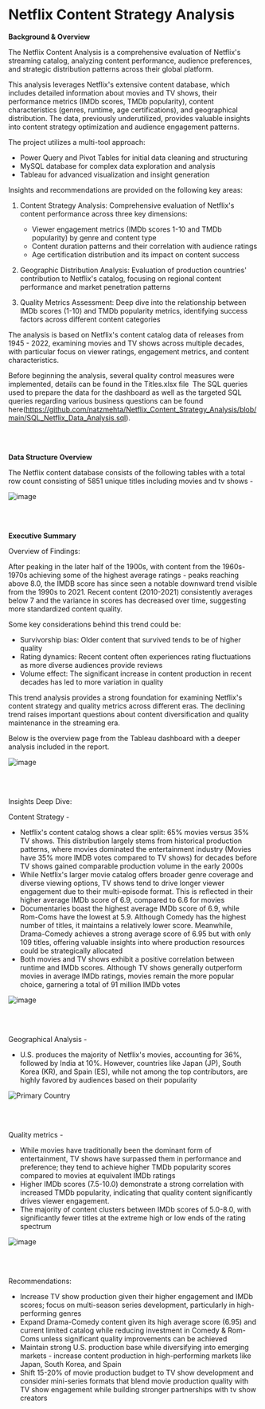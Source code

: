 # Netflix Content Strategy Analysis

**Background & Overview**

The Netflix Content Analysis is a comprehensive evaluation of Netflix's streaming catalog, analyzing content performance, audience preferences, and strategic distribution patterns across their global platform.

This analysis leverages Netflix's extensive content database, which includes detailed information about movies and TV shows, their performance metrics (IMDb scores, TMDb popularity), content characteristics (genres, runtime, age certifications), and geographical distribution. The data, previously underutilized, provides valuable insights into content strategy optimization and audience engagement patterns.

The project utilizes a multi-tool approach:
* Power Query and Pivot Tables for initial data cleaning and structuring
* MySQL database for complex data exploration and analysis
* Tableau for advanced visualization and insight generation

Insights and recommendations are provided on the following key areas:
1. Content Strategy Analysis: Comprehensive evaluation of Netflix's content performance across three key dimensions:
    * Viewer engagement metrics (IMDb scores 1-10 and TMDb popularity) by genre and content type
    * Content duration patterns and their correlation with audience ratings
    * Age certification distribution and its impact on content success

2. Geographic Distribution Analysis: Evaluation of production countries' contribution to Netflix's catalog, focusing on regional content performance and market penetration patterns

3. Quality Metrics Assessment: Deep dive into the relationship between IMDb scores (1-10) and TMDb popularity metrics, identifying success factors across different content categories

The analysis is based on Netflix's content catalog data of releases from 1945 - 2022, examining movies and TV shows across multiple decades, with particular focus on viewer ratings, engagement metrics, and content characteristics.

Before beginning the analysis, several quality control measures were implemented, details can be found in the Titles.xlsx file  The SQL queries used to prepare the data for the dashboard as well as the targeted SQL queries regarding various business questions can be found here(https://github.com/natzmehta/Netflix_Content_Strategy_Analysis/blob/main/SQL_Netflix_Data_Analysis.sql).


<br><br>

**Data Structure Overview**

The Netflix content database consists of the following tables with a total row count consisting of 5851 unique titles including movies and tv shows - 

![image](https://github.com/user-attachments/assets/0397ddc8-0494-4931-9db1-1235ba120ca6) 

<br><br>

**Executive Summary**

Overview of Findings:

After peaking in the later half of the 1900s, with content from the 1960s-1970s achieving some of the highest average ratings -  peaks reaching above 8.0, the IMDB score has since seen a notable downward trend visible from the 1990s to 2021. Recent content (2010-2021) consistently averages below 7 and the variance in scores has decreased over time, suggesting more standardized content quality. 

Some key considerations behind this trend could be:
* Survivorship bias: Older content that survived tends to be of higher quality
* Rating dynamics: Recent content often experiences rating fluctuations as more diverse audiences provide reviews
* Volume effect: The significant increase in content production in recent decades has led to more variation in quality

 This trend analysis provides a strong foundation for examining Netflix's content strategy and quality metrics across different eras. The declining trend raises important questions about content diversification and quality maintenance in the streaming era.

Below is the overview page from the Tableau dashboard with a deeper analysis included in the report.

![image](https://github.com/user-attachments/assets/eaef25f6-14b6-4f20-afe4-81a74036c398)

<br><br>

Insights Deep Dive:


Content Strategy - 

- Netflix's content catalog shows a clear split: 65% movies versus 35% TV shows. This distribution largely stems from historical production patterns, where movies dominated the entertainment industry (Movies have 35% more IMDB votes compared to TV shows) for decades before TV shows gained comparable production volume in the early 2000s
- While Netflix's larger movie catalog offers broader genre coverage and diverse viewing options, TV shows tend to drive longer viewer engagement due to their multi-episode format. This is reflected in their higher average IMDb score of 6.9, compared to 6.6 for movies
- Documentaries boast the highest average IMDb score of 6.9, while Rom-Coms have the lowest at 5.9. Although Comedy has the highest number of titles, it maintains a relatively lower score. Meanwhile, Drama-Comedy achieves a strong average score of 6.95 but with only 109 titles, offering valuable insights into where production resources could be strategically allocated
- Both movies and TV shows exhibit a positive correlation between runtime and IMDb scores. Although TV shows generally outperform movies in average IMDb ratings, movies remain the more popular choice, garnering a total of 91 million IMDb votes



![image](https://github.com/user-attachments/assets/6ed0a0cf-46cf-436a-9351-12bfb6b085a5) 

<br><br>

Geographical Analysis - 

- U.S. produces the majority of Netflix's movies, accounting for 36%, followed by India at 10%. However, countries like Japan (JP), South Korea (KR), and Spain (ES), while not among the top contributors, are highly favored by audiences based on their popularity

![Primary Country](https://github.com/user-attachments/assets/a44b70d9-19a0-4cd4-a912-cc54f22e8d40) 

<br><br>

Quality metrics - 
- While movies have traditionally been the dominant form of entertainment, TV shows have surpassed them in performance and preference; they tend to achieve higher TMDb popularity scores compared to movies at equivalent IMDb ratings
- Higher IMDb scores (7.5-10.0) demonstrate a strong correlation with increased TMDb popularity, indicating that quality content significantly drives viewer engagement.
- The majority of content clusters between IMDb scores of 5.0-8.0, with significantly fewer titles at the extreme high or low ends of the rating spectrum

![image](https://github.com/user-attachments/assets/40ea7af2-0256-4101-8363-20a54cfa21e5)


<br><br>

Recommendations:

* Increase TV show production given their higher engagement and IMDb scores; focus on multi-season series development, particularly in high-performing genres
* Expand Drama-Comedy content given its high average score (6.95) and current limited catalog while reducing investment in Comedy & Rom-Coms unless significant quality improvements can be achieved
* Maintain strong U.S. production base while diversifying into emerging markets - increase content production in high-performing markets like Japan, South Korea, and Spain
* Shift 15-20% of movie production budget to TV show development and consider mini-series formats that blend movie production quality with TV show engagement while building stronger partnerships with tv show creators



